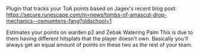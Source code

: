 Plugin that tracks your ToA points based on Jagex's recent blog post: https://secure.runescape.com/m=news/tombs-of-amascut-drop-mechanics--osmumtens-fang?oldschool=1

Estimates your points on warden p2 and Zebak Watering Palm
This is due to them having different hitsplats that the player doesn't own.
Basically you'll always get an equal amount of points on these two
as the rest of your team. 